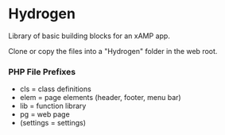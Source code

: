 # Hydrogen
Library of basic building blocks for an xAMP app.

Clone or copy the files into a "Hydrogen" folder in the web root.


### PHP File Prefixes
* cls = class definitions
* elem = page elements (header, footer, menu bar)
* lib = function library
* pg = web page
* (settings = settings)
